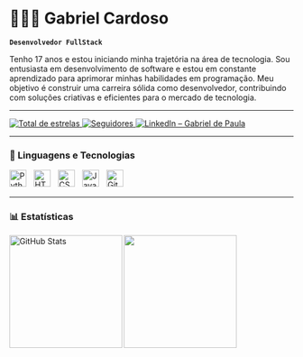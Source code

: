 # 👨🏻‍💻 Gabriel Cardoso

**`Desenvolvedor FullStack`**

Tenho 17 anos e estou iniciando minha trajetória na área de tecnologia. Sou entusiasta em desenvolvimento de software e estou em constante aprendizado para aprimorar minhas habilidades em programação.
Meu objetivo é construir uma carreira sólida como desenvolvedor, contribuindo com soluções criativas e eficientes para o mercado de tecnologia.

---

<p>
    <a href="https://github.com/Gabrieldpc?    tab=repositories&sort=stargazers">
        <img 
            alt="Total de estrelas" 
            title="Total de estrelas GitHub" 
            src="https://custom-icon-badges.demolab.com/github/stars/Gabrieldpc?color=55960c&style=for-the-badge&labelColor=488207&logo=star&label=estrelas"
        />
    </a>
    <a href="https://github.com/Gabrieldpc?tab=followers">
        <img 
            alt="Seguidores" 
            title="Me siga no GitHub" 
            src="https://custom-icon-badges.demolab.com/github/followers/Gabrieldpc?color=236ad3&labelColor=1155ba&style=for-the-badge&logo=github&label=Seguidores&logoColor=white"
        />
    </a>
    <a href="https://www.linkedin.com/in/gabriel-de-paula-4613b5372/" target="_blank">
    <img
        alt="LinkedIn – Gabriel de Paula"
        title="Visite meu LinkedIn"
        src="https://custom-icon-badges.demolab.com/badge/-LinkedIn-0A66C2?style=for-the-badge&logo=linkedin&logoColor=white"
    />
    </a>
    




</p>

---


### 🤖 Linguagens e Tecnologias

<img 
    align="left" 
    alt="Python" 
    title="Python"
    width="30px" 
    style="padding-right: 10px;" 
    src="https://cdn.jsdelivr.net/gh/devicons/devicon@latest/icons/python/python-original.svg" 
/>

<img 
    align="left" 
    alt="HTML"
    title="HTML" 
    width="30px" 
    style="padding-right: 10px;" 
    src="https://cdn.jsdelivr.net/gh/devicons/devicon@latest/icons/html5/html5-original.svg" 
/>
<img 
    align="left" 
    alt="CSS" 
    title="CSS"
    width="30px" 
    style="padding-right: 10px;" 
    src="https://cdn.jsdelivr.net/gh/devicons/devicon@latest/icons/css3/css3-original.svg" 
/>
<img 
    align="left" 
    alt="JavaScript" 
    title="JavaScript"
    width="30px" 
    style="padding-right: 10px;" 
    src="https://cdn.jsdelivr.net/gh/devicons/devicon@latest/icons/javascript/javascript-original.svg" 
/>

<img 
    align="left" 
    alt="Git" 
    title="Git"
    width="30px" 
    style="padding-right: 10px;" 
    src="https://cdn.jsdelivr.net/gh/devicons/devicon@latest/icons/git/git-original.svg" 
/>

<br/>



<br/>

---

### 📊 Estatísticas
<p>
    <img 
  src="https://github-readme-stats.vercel.app/api?username=Gabrieldpc&show_icons=true&theme=tokyonight&locale=pt-br"
  height="200"
    />
    <img 
      align="left" 
      alt="GitHub Stats" 
      height="200" 
      src="https://github-readme-stats.vercel.app/api/top-langs/?username=Gabrieldpc&theme=tokyonight&layout=compact&custom_title=Tecnologias&langs_count=9" 
    />
</p>
